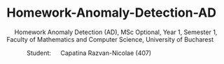 # Homework-Anomaly-Detection-AD
&emsp; Homework Anomaly Detection (AD), MSc Optional, Year 1, Semester 1, Faculty of Mathematics and Computer Science, University of Bucharest

&emsp;&emsp;&emsp; Student: &emsp; Capatina Razvan-Nicolae ($407$) <br/> 

<br/>
<br/>
<br/>


